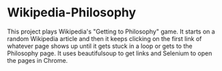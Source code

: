 # Wikipedia-Philosophy

This project plays Wikipedia's "Getting to Philosophy" game. It starts on a random Wikipedia article and then it keeps clicking on the first link of whatever page shows up until it gets stuck in a loop or gets to the Philosophy page. It uses beautifulsoup to get links and Selenium to open the pages in Chrome.
